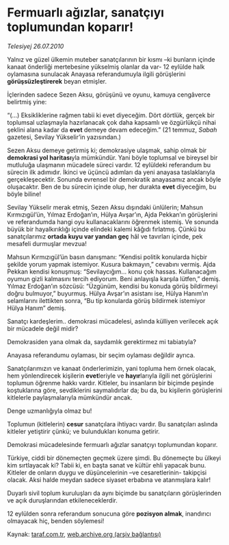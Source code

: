 # Fermuarlı ağızlar, sanatçıyı toplumundan koparır! 

*Telesiyej 26.07.2010*

<div class="yazi"><p>Yalnız ve güzel ülkemin muteber sanatçılarının bir kısmı –ki bunların içinde kanaat önderliği mertebesine yükselmiş olanlar da var- 12 eylülde halk oylamasına sunulacak Anayasa referandumuyla ilgili görüşlerini<b> görüşsüzleştirerek</b> beyan etmişler. </p>
<p>İçlerinden sadece Sezen Aksu, görüşünü ve oyunu, kamuya cengâverce belirtmiş yine: </p>
<p>“(...) Eksikliklerine rağmen tabii ki evet diyeceğim. Dört dörtlük, gerçek bir toplumsal uzlaşmayla hazırlanacak çok daha kapsamlı ve özgürlükçü nihai şeklini alana kadar da <b>evet</b> demeye devam edeceğim.” (21 temmuz, <i>Sabah</i> gazetesi, Sevilay Yükselir’in yazısından.)</p>
<p>Sezen Aksu demeye getirmiş ki; demokrasiye ulaşmak, sahip olmak bir <b>demokrasi yol haritası</b>yla mümkündür. Yani böyle toplumsal ve bireysel bir mutluluğa ulaşmanın mücadele süreci vardır. 12 eylüldeki referandum bu sürecin ilk adımıdır. İkinci ve üçüncü adımları da yeni anayasa taslaklarıyla gerçekleşecektir. Sonunda evrensel bir demokratik anayasamız ancak böyle oluşacaktır. Ben de bu sürecin içinde olup, her durakta <b>evet</b> diyeceğim, bu böyle biline!</p>
<p>Sevilay Yükselir merak etmiş, Sezen Aksu dışındaki ünlülerin; Mahsun Kırmızıgül’ün, Yılmaz Erdoğan’ın, Hülya Avşar’ın, Ajda Pekkan’ın görüşlerini ve referandumda hangi oyu kullanacaklarını öğrenmek istemiş. Ve sonunda büyük bir hayalkırıklığı içinde elindeki kalemi kâğıdı fırlatmış. Çünkü bu sanatçılarımız <b>ortada kuyu var yandan geç</b> hâl ve tavırları içinde, pek mesafeli durmuşlar mevzua!</p>
<p>Mahsun Kırmızıgül’ün basın danışmanı: “Kendisi politik konularda hiçbir şekilde yorum yapmak istemiyor. Kusura bakmayın,” cevabını vermiş. Ajda Pekkan kendisi konuşmuş: “Sevilaycığım... konu çok hassas. Kullanacağım oyumun gizli kalmasını tercih ediyorum. Beni anlayışla karşıla lütfen,” demiş. Yılmaz Erdoğan’ın sözcüsü: “Üzgünüm, kendisi bu konuda görüş bildirmeyi doğru bulmuyor,” buyurmuş. Hülya Avşar’ın asistanı ise, Hülya Hanım’ın selamlarını ilettikten sonra, “Bu tip konularda görüş bildirmek istemiyor Hülya Hanım” demiş.</p>
<p>Sanatçı kardeşlerim.. demokrasi mücadelesi, aslında külliyen verilecek açık bir mücadele değil midir?</p>
<p>Demokrasiden yana olmak da, saydamlık gerektirmez mi tabiatıyla?</p>
<p>Anayasa referandumu oylaması, bir seçim oylaması değildir ayrıca.</p>
<p>Sanatçılarımızın ve kanaat önderlerimizin, yani topluma hem örnek olacak, hem yönlendirecek kişilerin <b>evet</b>leriyle ve <b>hayır</b>larıyla ilgili net görüşlerini toplumun öğrenme hakkı vardır. Kitleler, bu insanların bir biçimde peşinde koştuklarına göre, sevdiklerini saymalıdırlar da; bu da, bu kişilerin görüşlerini kitlelerle paylaşmalarıyla mümkündür ancak.</p>
<p>Denge uzmanlığıyla olmaz bu!</p>
<p>Toplumun (kitlelerin) <b>cesur</b> sanatçılara ihtiyacı vardır. Bu sanatçıları aslında kitleler yetiştirir çünkü; ve bulundukları konuma getirir.</p>
<p>Demokrasi mücadelesinde fermuarlı ağızlar sanatçıyı toplumundan koparır. </p>
<p>Türkiye, ciddi bir dönemeçten geçmek üzere şimdi. Bu dönemeçte bu ülkeyi kim sırtlayacak ki? Tabii ki, en başta sanat ve kültür ehli yapacak bunu. Kitleler de onların duygu ve düşüncelerinin –ve cesaretlerinin- takipçisi olacak. Aksi halde meydan sadece siyaset erbabına ve atanmışlara kalır! </p>
<p>Duyarlı sivil toplum kuruluşları da aynı biçimde bu sanatçıların görüşlerinden ve açık duruşlarından etkileneceklerdir.</p>
<p>12 eylülden sonra referandum sonucuna göre <b>pozisyon almak</b>, inandırıcı olmayacak hiç, benden söylemesi! </p></div>

Kaynak: [taraf.com.tr](http://www.taraf.com.tr:80/telesiyej/makale-fermuarli-agizlar-sanatciyi-toplumundan-koparir.htm), [web.archive.org (arşiv bağlantısı)](http://web.archive.org/web/20100729030552/http://www.taraf.com.tr:80/telesiyej/makale-fermuarli-agizlar-sanatciyi-toplumundan-koparir.htm)
